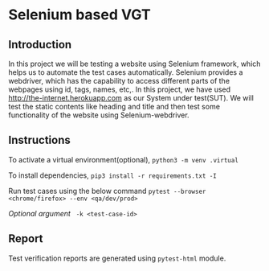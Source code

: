 # Selenium based VGT

## Introduction
In this project we will be testing a website using Selenium framework, which helps us to
automate the test cases automatically. Selenium provides a webdriver, which has the capability
to access different parts of the webpages using id, tags, names, etc,.
In this project, we have used http://the-internet.herokuapp.com as our System under test(SUT).
We will test the static contents like heading and title and then test some functionality of the
website using Selenium-webdriver.

## Instructions

To activate a virtual environment(optional),
```python3 -m venv .virtual```

To install dependencies,
```pip3 install -r requirements.txt -I```

 Run test cases using the below command
```pytest --browser <chrome/firefox> --env <qa/dev/prod>```

_Optional argument_
``` -k <test-case-id>```


## Report
Test verification reports are generated using `pytest-html` module.
